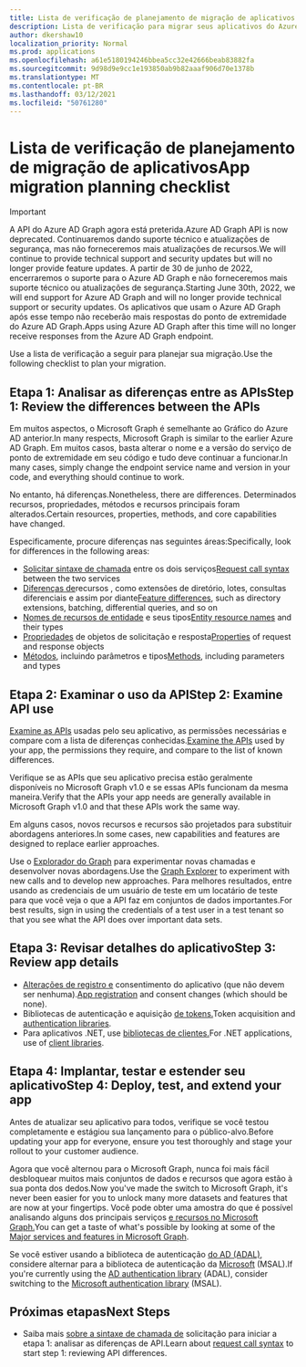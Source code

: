```yaml
---
title: Lista de verificação de planejamento de migração de aplicativos
description: Lista de verificação para migrar seus aplicativos do Azure AD Graph para o Microsoft Graph
author: dkershaw10
localization_priority: Normal
ms.prod: applications
ms.openlocfilehash: a61e5180194246bbea5cc32e42666beab83882fa
ms.sourcegitcommit: 9d98d9e9cc1e193850ab9b82aaaf906d70e1378b
ms.translationtype: MT
ms.contentlocale: pt-BR
ms.lasthandoff: 03/12/2021
ms.locfileid: "50761280"
---
```

# <a name="app-migration-planning-checklist"></a><span data-ttu-id="54297-103">Lista de verificação de planejamento de migração de aplicativos</span><span class="sxs-lookup"><span data-stu-id="54297-103">App migration planning checklist</span></span>

> [!Important]
> <span data-ttu-id="54297-104">A API do Azure AD Graph agora está preterida.</span><span class="sxs-lookup"><span data-stu-id="54297-104">Azure AD Graph API is now deprecated.</span></span> <span data-ttu-id="54297-105">Continuaremos dando suporte técnico e atualizações de segurança, mas não forneceremos mais atualizações de recursos.</span><span class="sxs-lookup"><span data-stu-id="54297-105">We will continue to provide technical support and security updates but will no longer provide feature updates.</span></span>
> <span data-ttu-id="54297-106">A partir de 30 de junho de 2022, encerraremos o suporte para o Azure AD Graph e não forneceremos mais suporte técnico ou atualizações de segurança.</span><span class="sxs-lookup"><span data-stu-id="54297-106">Starting June 30th, 2022, we will end support for Azure AD Graph and will no longer provide technical support or security updates.</span></span> <span data-ttu-id="54297-107">Os aplicativos que usam o Azure AD Graph após esse tempo não receberão mais respostas do ponto de extremidade do Azure AD Graph.</span><span class="sxs-lookup"><span data-stu-id="54297-107">Apps using Azure AD Graph after this time will no longer receive responses from the Azure AD Graph endpoint.</span></span>

<span data-ttu-id="54297-108">Use a lista de verificação a seguir para planejar sua migração.</span><span class="sxs-lookup"><span data-stu-id="54297-108">Use the following checklist to plan your migration.</span></span>

## <a name="step-1-review-the-differences-between-the-apis"></a><span data-ttu-id="54297-109">Etapa 1: Analisar as diferenças entre as APIs</span><span class="sxs-lookup"><span data-stu-id="54297-109">Step 1: Review the differences between the APIs</span></span>

<span data-ttu-id="54297-110">Em muitos aspectos, o Microsoft Graph é semelhante ao Gráfico do Azure AD anterior.</span><span class="sxs-lookup"><span data-stu-id="54297-110">In many respects, Microsoft Graph is similar to the earlier Azure AD Graph.</span></span> <span data-ttu-id="54297-111">Em muitos casos, basta alterar o nome e a versão do serviço de ponto de extremidade em seu código e tudo deve continuar a funcionar.</span><span class="sxs-lookup"><span data-stu-id="54297-111">In many cases, simply change the endpoint service name and version in your code, and everything should continue to work.</span></span>

<span data-ttu-id="54297-112">No entanto, há diferenças.</span><span class="sxs-lookup"><span data-stu-id="54297-112">Nonetheless, there are differences.</span></span> <span data-ttu-id="54297-113">Determinados recursos, propriedades, métodos e recursos principais foram alterados.</span><span class="sxs-lookup"><span data-stu-id="54297-113">Certain resources, properties, methods, and core capabilities have changed.</span></span>

<span data-ttu-id="54297-114">Especificamente, procure diferenças nas seguintes áreas:</span><span class="sxs-lookup"><span data-stu-id="54297-114">Specifically, look for differences in the following areas:</span></span>

- <span data-ttu-id="54297-115">[Solicitar sintaxe de chamada](migrate-azure-ad-graph-request-differences.md) entre os dois serviços</span><span class="sxs-lookup"><span data-stu-id="54297-115">[Request call syntax](migrate-azure-ad-graph-request-differences.md) between the two services</span></span>
- <span data-ttu-id="54297-116">[Diferenças de](migrate-azure-ad-graph-feature-differences.md)recursos , como extensões de diretório, lotes, consultas diferenciais e assim por diante</span><span class="sxs-lookup"><span data-stu-id="54297-116">[Feature differences](migrate-azure-ad-graph-feature-differences.md), such as directory extensions, batching, differential queries, and so on</span></span>
- <span data-ttu-id="54297-117">[Nomes de recursos de entidade](migrate-azure-ad-graph-resource-differences.md) e seus tipos</span><span class="sxs-lookup"><span data-stu-id="54297-117">[Entity resource names](migrate-azure-ad-graph-resource-differences.md) and their types</span></span>
- <span data-ttu-id="54297-118">[Propriedades](migrate-azure-ad-graph-property-differences.md) de objetos de solicitação e resposta</span><span class="sxs-lookup"><span data-stu-id="54297-118">[Properties](migrate-azure-ad-graph-property-differences.md) of request and response objects</span></span>
- <span data-ttu-id="54297-119">[Métodos](migrate-azure-ad-graph-method-differences.md), incluindo parâmetros e tipos</span><span class="sxs-lookup"><span data-stu-id="54297-119">[Methods](migrate-azure-ad-graph-method-differences.md), including parameters and types</span></span>

## <a name="step-2-examine-api-use"></a><span data-ttu-id="54297-120">Etapa 2: Examinar o uso da API</span><span class="sxs-lookup"><span data-stu-id="54297-120">Step 2: Examine API use</span></span>

<span data-ttu-id="54297-121">[Examine as APIs](migrate-azure-ad-graph-audit-api-use.md) usadas pelo seu aplicativo, as permissões necessárias e compare com a lista de diferenças conhecidas.</span><span class="sxs-lookup"><span data-stu-id="54297-121">[Examine the APIs](migrate-azure-ad-graph-audit-api-use.md) used by your app, the permissions they require, and compare to the list of known differences.</span></span>  

<span data-ttu-id="54297-122">Verifique se as APIs que seu aplicativo precisa estão geralmente disponíveis no Microsoft Graph v1.0 e se essas APIs funcionam da mesma maneira.</span><span class="sxs-lookup"><span data-stu-id="54297-122">Verify that the APIs your app needs are generally available in Microsoft Graph v1.0 and that these APIs work the same way.</span></span>

<span data-ttu-id="54297-123">Em alguns casos, novos recursos e recursos são projetados para substituir abordagens anteriores.</span><span class="sxs-lookup"><span data-stu-id="54297-123">In some cases, new capabilities and features are designed to replace earlier approaches.</span></span>

<span data-ttu-id="54297-124">Use o [Explorador do Graph](https://aka.ms/ge) para experimentar novas chamadas e desenvolver novas abordagens.</span><span class="sxs-lookup"><span data-stu-id="54297-124">Use the [Graph Explorer](https://aka.ms/ge) to experiment with new calls and to develop new approaches.</span></span> <span data-ttu-id="54297-125">Para melhores resultados, entre usando as credenciais de um usuário de teste em um locatário de teste para que você veja o que a API faz em conjuntos de dados importantes.</span><span class="sxs-lookup"><span data-stu-id="54297-125">For best results, sign in using the credentials of a test user in a test tenant so that you see what the API does over important data sets.</span></span>

## <a name="step-3-review-app-details"></a><span data-ttu-id="54297-126">Etapa 3: Revisar detalhes do aplicativo</span><span class="sxs-lookup"><span data-stu-id="54297-126">Step 3: Review app details</span></span>

- <span data-ttu-id="54297-127">[Alterações de registro e](migrate-azure-ad-graph-app-registration.md) consentimento do aplicativo (que não devem ser nenhuma).</span><span class="sxs-lookup"><span data-stu-id="54297-127">[App registration](migrate-azure-ad-graph-app-registration.md) and consent changes (which should be none).</span></span>
- <span data-ttu-id="54297-128">Bibliotecas de autenticação e aquisição [de tokens.](migrate-azure-ad-graph-authentication-library.md)</span><span class="sxs-lookup"><span data-stu-id="54297-128">Token acquisition and [authentication libraries](migrate-azure-ad-graph-authentication-library.md).</span></span>
- <span data-ttu-id="54297-129">Para aplicativos .NET, use [bibliotecas de clientes.](migrate-azure-ad-graph-client-libraries.md)</span><span class="sxs-lookup"><span data-stu-id="54297-129">For .NET applications, use of [client libraries](migrate-azure-ad-graph-client-libraries.md).</span></span>

## <a name="step-4-deploy-test-and-extend-your-app"></a><span data-ttu-id="54297-130">Etapa 4: Implantar, testar e estender seu aplicativo</span><span class="sxs-lookup"><span data-stu-id="54297-130">Step 4: Deploy, test, and extend your app</span></span>

<span data-ttu-id="54297-131">Antes de atualizar seu aplicativo para todos, verifique se você testou completamente e estágiou sua lançamento para o público-alvo.</span><span class="sxs-lookup"><span data-stu-id="54297-131">Before updating your app for everyone, ensure you test thoroughly and stage your rollout to your customer audience.</span></span>

<span data-ttu-id="54297-132">Agora que você alternou para o Microsoft Graph, nunca foi mais fácil desbloquear muitos mais conjuntos de dados e recursos que agora estão à sua ponta dos dedos.</span><span class="sxs-lookup"><span data-stu-id="54297-132">Now you've made the switch to Microsoft Graph, it's never been easier for you to unlock many more datasets and features that are now at your fingertips.</span></span> <span data-ttu-id="54297-133">Você pode obter uma amostra do que é possível analisando alguns dos principais serviços [e recursos no Microsoft Graph.](./overview-major-services.md)</span><span class="sxs-lookup"><span data-stu-id="54297-133">You can get a taste of what's possible by looking at some of the [Major services and features in Microsoft Graph](./overview-major-services.md).</span></span>

<span data-ttu-id="54297-134">Se você estiver usando a biblioteca de autenticação [do AD (ADAL),](/azure/active-directory/develop/active-directory-authentication-libraries) considere alternar para a biblioteca de autenticação da [Microsoft](/azure/active-directory/develop/reference-v2-libraries) (MSAL).</span><span class="sxs-lookup"><span data-stu-id="54297-134">If you're currently using the [AD authentication library](/azure/active-directory/develop/active-directory-authentication-libraries) (ADAL), consider switching to the [Microsoft authentication library](/azure/active-directory/develop/reference-v2-libraries) (MSAL).</span></span>

## <a name="next-steps"></a><span data-ttu-id="54297-135">Próximas etapas</span><span class="sxs-lookup"><span data-stu-id="54297-135">Next Steps</span></span>

- <span data-ttu-id="54297-136">Saiba mais [sobre a sintaxe de chamada de](migrate-azure-ad-graph-request-differences.md) solicitação para iniciar a etapa 1: analisar as diferenças de API.</span><span class="sxs-lookup"><span data-stu-id="54297-136">Learn about [request call syntax](migrate-azure-ad-graph-request-differences.md) to start step 1: reviewing API differences.</span></span>